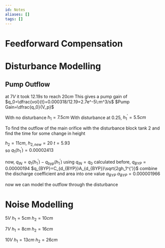 ```yaml
---
id: Notes
aliases: []
tags: []
---
```


# Feedforward Compensation

# Disturbance Modelling
## Pump Outflow
at $7V$ it took $12.19s$ to reach $20cm$
This gives a pump gain of
$q_0=\dfrac{vol}{t}=0.000318/12.19=2.7e^-5\:m^3/s$
$Pump Gain=\dfrac{q_0}{V_p}$

With no disturbance $h_1=7.5cm$
With disturbance at $0.25$, $h_1^{'}=5.5cm$ 

To find the outflow of the main orifice with the disturbance block tank 2 and find the time for some change in height

$h_2=11cm$, $h_{2,new}=20$ $t=5.93$  
so $q_1(h_1^{'})=0.00002413$

now, 
$q_{IN}=q_1(h_1^{'})-q_{byp}(h_1^{'})$
using $q_{IN}=q_0$ calculated before,
$q_{BYP}=0.00000194$
$q_{BYP}=C_{d_{BYP}}A_{d_{BYP}}\sqrt{2gh_1^{'}}$
combine the discharge coefficient and area into one value $\alpha_{BYP}$
$\alpha_{BYP}=0.000001966$

now we can model the outflow through the disturbance

# Noise Modelling
$5V$  $h_1=5cm$ $h_2=10cm$

$7V$  $h_1=8cm$ $h_2=16cm$

$10V$ $h_1=13cm$ $h_2=26cm$

